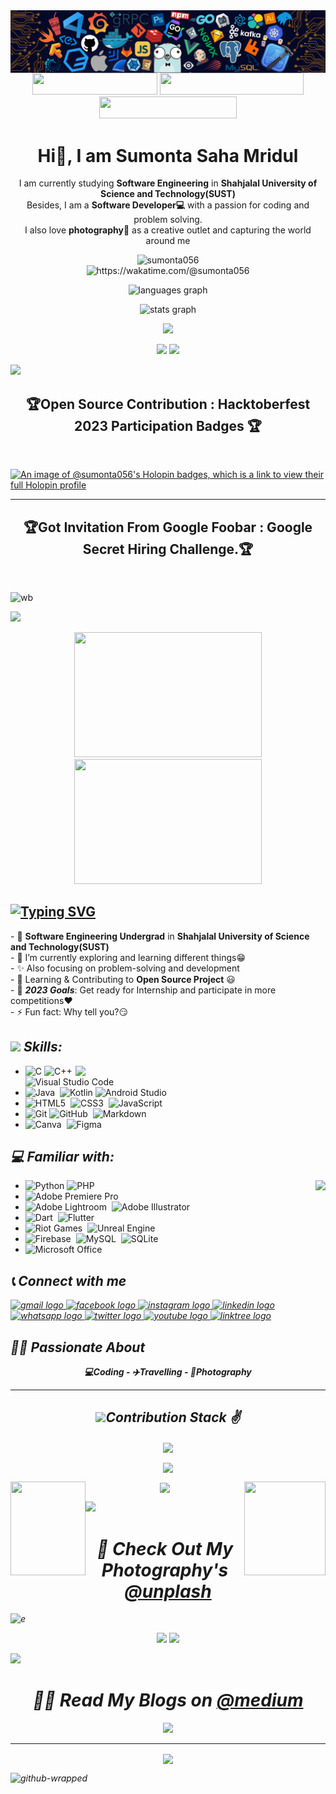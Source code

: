 <img align='center' src= "images/header.png">
<div align="center">
<a href = "https://drive.google.com/file/d/1kLgjjzp-QV0_T0wh7G2JMoD9wPOvtpkG/view?usp=sharing" ><img src="https://img.shields.io/badge/My%20CV-%40Sumonta-blue" width="200" height="35"></a>
<a href = "https://medium.com/me/stories/public" ><img src="https://img.shields.io/badge/Medium-Read%20My%20Blogs-brightgreen" width="230" height="35"></a>
<a href = "https://sumonta056.github.io/" ><img src="https://img.shields.io/badge/Website-My%20Portfolio-red" width="220"height="35"></a>
</div>


<h1 align="center">Hi👋, I am Sumonta Saha Mridul </h1>


<p align="center" width="150px"> 
 I am currently studying <b>Software Engineering</b> in <b>Shahjalal University of Science and Technology(SUST)</b> <br>
 Besides, I am a <b>Software Developer💻</b> with a passion for coding and problem solving.<br>
 I also love <b>photography📸</b> as a creative outlet and capturing the world around me
</p>





<p align='center'>
<img src="https://komarev.com/ghpvc/?username=sumonta056&label=Profile%20views&color=0e75b6&style=flat" alt="sumonta056" /> <br>
<a herf = "https://wakatime.com/@sumonta056"> <img src="https://wakatime.com/badge/user/956d8c63-e07e-46bf-b197-9bbb31d68aa9.svg" alt="https://wakatime.com/@sumonta056" /> </a> 
</p>
 


<p align='center'>
<img src="https://github-readme-stats.vercel.app/api/top-langs?locale=en&hide_title=false&layout=compact&card_width=320&langs_count=8&theme=moltack&hide_border=false&username=sumonta056"  width="450" height="180" alt="languages graph"  />
</p> 


<p align='center'>
<img src="https://github-readme-stats.vercel.app/api?username=sumonta056&theme=moltack&show_icons=true"  width="45%" alt="stats graph"  />
</p>
 
<p align="center">
<a herf = "https://wakatime.com/@sumonta056">
<img src="https://github-readme-stats.vercel.app/api/wakatime?username=sumonta056&theme=moltack&hide_border=true&layout=compact&hide_title=true&langs_count=14&range=all_time"  width="58%" /></a>
</p>
 
<p align="center">
<img width="40%" src="http://github-profile-summary-cards.vercel.app/api/cards/repos-per-language?username=sumonta056&theme=moltack"  />
    
 <img width="40%" src="http://github-profile-summary-cards.vercel.app/api/cards/most-commit-language?username=sumonta056&theme=moltack"  />
</p>

<img src="https://user-images.githubusercontent.com/73097560/115834477-dbab4500-a447-11eb-908a-139a6edaec5c.gif">

<h2 align="center"><b>🏆Open Source Contribution : Hacktoberfest 2023 Participation Badges 🏆</b> </h2><br>

[![An image of @sumonta056's Holopin badges, which is a link to view their full Holopin profile](https://github.com/Sumonta056/sumonta056/assets/61287791/f97aaaa3-d63f-4ef9-9d63-7151a3a5e0af)](https://holopin.io/@sumonta056)


<hr>

<h2 align="center"><b>🏆Got Invitation From Google Foobar : Google Secret Hiring Challenge.🏆</b> </h2><br>

![wb](https://github.com/Sumonta056/sumonta056/assets/61287791/9680d192-ec4f-46db-bd13-7f03a57005e3)

<img src="https://user-images.githubusercontent.com/73097560/115834477-dbab4500-a447-11eb-908a-139a6edaec5c.gif">






<p align='center'>
<img src="https://camo.githubusercontent.com/cae12fddd9d6982901d82580bdf321d81fb299141098ca1c2d4891870827bf17/68747470733a2f2f6d69726f2e6d656469756d2e636f6d2f6d61782f313336302f302a37513379765349765f7430696f4a2d5a2e676966" width="300px" height="200">
<img src="https://media.giphy.com/media/qgQUggAC3Pfv687qPC/giphy.gif" width="300px" height="200">
</p>

## [![Typing SVG](https://readme-typing-svg.demolab.com?font=Fira+Code&weight=600&size=22&pause=1000&color=51C1F7&width=470&lines=I'm+a+Software+Engineer+Student;I+am+also+a+Software+Developer+;Love+to+take+Photos+and+write+blogs)](https://git.io/typing-svg)

<p align='left'>
- 🔭 <b>Software Engineering Undergrad</b> in <b>Shahjalal University of Science and Technology(SUST)</b><br>
- 🌱 I’m currently exploring and learning different things😁<br>
- ✨ Also focusing on problem-solving and development <br>
- 👯 Learning & Contributing to <b>Open Source Project</b> 😃<br>
- 🥅 <i><b>2023 Goals</b></i>: Get ready for Internship and participate in more competitions❤️ <br>
- ⚡ Fun fact: Why tell you?😏<br>
</p>

## <img src="https://media2.giphy.com/media/QssGEmpkyEOhBCb7e1/giphy.gif?cid=ecf05e47a0n3gi1bfqntqmob8g9aid1oyj2wr3ds3mg700bl&rid=giphy.gif" width ="27"><i> Skills:      </i>      

<p align = 'right'>
<img align='right' src="https://media.giphy.com/media/ZVik7pBtu9dNS/giphy.gif" width="400px">
</p>

- ![C](https://img.shields.io/badge/c-%2300599C.svg?style=for-the-badge&logo=c&logoColor=white)&nbsp;![C++](https://img.shields.io/badge/c++-%2300599C.svg?style=for-the-badge&logo=c%2B%2B&logoColor=white)&nbsp;![Visual Studio Code](https://img.shields.io/badge/Visual%20Studio%20Code-0078d7.svg?style=for-the-badge&logo=visual-studio-code&logoColor=white)
- ![Java](https://img.shields.io/badge/Java-ED8B00?style=for-the-badge&logo=java&logoColor=white)&nbsp; ![Kotlin](https://img.shields.io/badge/kotlin-%237F52FF.svg?style=for-the-badge&logo=kotlin&logoColor=white)&nbsp;![Android Studio](https://img.shields.io/badge/Android%20Studio-3DDC84.svg?style=for-the-badge&logo=android-studio&logoColor=white)
- ![HTML5](https://img.shields.io/badge/html5-%23E34F26.svg?style=for-the-badge&logo=html5&logoColor=white)&nbsp; ![CSS3](https://img.shields.io/badge/css3-%231572B6.svg?style=for-the-badge&logo=css3&logoColor=white)&nbsp; ![JavaScript](https://img.shields.io/badge/javascript-%23323330.svg?style=for-the-badge&logo=javascript&logoColor=%23F7DF1E)
- ![Git](https://img.shields.io/badge/git-%23F05033.svg?style=for-the-badge&logo=git&logoColor=white)&nbsp;![GitHub](https://img.shields.io/badge/github-%23121011.svg?style=for-the-badge&logo=github&logoColor=white)&nbsp; ![Markdown](https://img.shields.io/badge/markdown-%23000000.svg?style=for-the-badge&logo=markdown&logoColor=white)
- ![Canva](https://img.shields.io/badge/Canva-%2300C4CC.svg?style=for-the-badge&logo=Canva&logoColor=white)&nbsp; ![Figma](https://img.shields.io/badge/figma-%23F24E1E.svg?style=for-the-badge&logo=figma&logoColor=white)


## <i>💻 Familiar with: </i>

<p align = 'right'>
<img align='right' src="https://media.tenor.com/fOD0TBLKQg8AAAAi/spider-man-no-way-home-marvel-studios.gif"  >
</p>

- ![Python](https://img.shields.io/badge/python-3670A0?style=for-the-badge&logo=python&logoColor=ffdd54)&nbsp;![PHP](https://img.shields.io/badge/php-%23777BB4.svg?style=for-the-badge&logo=php&logoColor=white)
- ![Adobe Premiere Pro](https://img.shields.io/badge/Adobe%20Premiere%20Pro-9999FF.svg?style=for-the-badge&logo=Adobe%20Premiere%20Pro&logoColor=white)
- ![Adobe Lightroom](https://img.shields.io/badge/Adobe%20Lightroom-31A8FF.svg?style=for-the-badge&logo=Adobe%20Lightroom&logoColor=white)&nbsp; ![Adobe Illustrator](https://img.shields.io/badge/adobe%20illustrator-%23FF9A00.svg?style=for-the-badge&logo=adobe%20illustrator&logoColor=white)
- ![Dart](https://img.shields.io/badge/dart-%230175C2.svg?style=for-the-badge&logo=dart&logoColor=white)&nbsp; ![Flutter](https://img.shields.io/badge/Flutter-%2302569B.svg?style=for-the-badge&logo=Flutter&logoColor=white)
- ![Riot Games](https://img.shields.io/badge/riotgames-D32936.svg?style=for-the-badge&logo=riotgames&logoColor=white)&nbsp; ![Unreal Engine](https://img.shields.io/badge/unrealengine-%23313131.svg?style=for-the-badge&logo=unrealengine&logoColor=white)
- ![Firebase](https://img.shields.io/badge/Firebase-039BE5?style=for-the-badge&logo=Firebase&logoColor=white)&nbsp; ![MySQL](https://img.shields.io/badge/mysql-%2300f.svg?style=for-the-badge&logo=mysql&logoColor=white)&nbsp; ![SQLite](https://img.shields.io/badge/sqlite-%2307405e.svg?style=for-the-badge&logo=sqlite&logoColor=white)
- ![Microsoft Office](https://img.shields.io/badge/Microsoft_Office-D83B01?style=for-the-badge&logo=microsoft-office&logoColor=white)

## <i>📞 Connect with me 

<div align="left">
  <a href="mailto:sumontasaha80@gmail.com?subject=Want%20to%20contact%20you%20from%20github" target="_blank">
    <img src="https://raw.githubusercontent.com/maurodesouza/profile-readme-generator/master/src/assets/icons/social/gmail/default.svg" width="42" height="30" alt="gmail logo"  />
  </a>
  <a href="https://fb.com/sumonta.mridul" target="_blank">
    <img src="https://raw.githubusercontent.com/maurodesouza/profile-readme-generator/master/src/assets/icons/social/facebook/default.svg" width="42" height="30" alt="facebook logo"  />
  </a>
  <a href="https://instagram.com/_sumonta_saha_" target="_blank">
    <img src="https://raw.githubusercontent.com/maurodesouza/profile-readme-generator/master/src/assets/icons/social/instagram/default.svg" width="42" height="30" alt="instagram logo"  />
  </a>
  <a href="https://www.linkedin.com/in/sumonta-saha-mridul-b35bb61a0/" target="_blank">
    <img src="https://raw.githubusercontent.com/maurodesouza/profile-readme-generator/master/src/assets/icons/social/linkedin/default.svg" width="42" height="30" alt="linkedin logo"  />
  </a>
  <a href="https://wa.me/+8801845359479" target="_blank">
    <img src="https://raw.githubusercontent.com/maurodesouza/profile-readme-generator/master/src/assets/icons/social/whatsapp/default.svg" width="42" height="30" alt="whatsapp logo"  />
  </a>
  <a href="https://twitter.com/sumonta_saha" target="_blank">
    <img src="https://raw.githubusercontent.com/maurodesouza/profile-readme-generator/master/src/assets/icons/social/twitter/default.svg" width="42" height="30" alt="twitter logo"  />
  </a>
  <a href="https://www.youtube.com/channel/UC7AQeCEbjh6J7vX4FXn3O1g" target="_blank">
    <img src="https://raw.githubusercontent.com/maurodesouza/profile-readme-generator/master/src/assets/icons/social/youtube/default.svg" width="42" height="30" alt="youtube logo"  />
  </a>
  <a href="https://linktr.ee/sumontasaha?fbclid=IwAR1SsBAPd9NHFmr0SLw3B5SPZdlmElavozsaq52LG8DR8PfTfwnx57DEgUw" target="_blank">
    <img src="https://raw.githubusercontent.com/maurodesouza/profile-readme-generator/master/src/assets/icons/social/linktree/default.svg" width="42" height="30" alt="linktree logo"  />
  </a>
</div>

 
## <i>🙋‍♂️ Passionate About </i> 
<p align = 'center'>
<b>💻Coding - ✈️Travelling - 📸Photography </b>
</p>


<hr>

<h2 align="center"><b><i><img src="https://media.giphy.com/media/iY8CRBdQXODJSCERIr/giphy.gif" width="35">Contribution Stack ✌️</i></b> </h2>

<p align='center'>
<img align="center" src="https://api.githubtrends.io/user/svg/Sumonta056/langs?time_range=one_year&use_percent=True&group=other&compact=True&theme=classic" >
</p>

<p align='center'>
<img align="center" src="https://api.githubtrends.io/user/svg/Sumonta056/repos?time_range=one_year&include_private=True&group=other&loc_metric=changed&theme=classic"  width="400px" >
</p>



<p align="center">
<img align="left" src="https://media.tenor.com/l6hqyRVn4cwAAAAj/doctor-strange-in-the-multiverse-of-madness-doctor-strange.gif" width="120px" height="150px">
<img align="center" src="https://github-readme-streak-stats.herokuapp.com/?user=sumonta056&theme=synthwaves&count_private=true" >
<img align="right" src="https://media.tenor.com/mmlF_mTw310AAAAj/doctor-strange-in-the-multiverse-of-madness-doctor-strange.gif"  width="130px" height="150px">
</p>
<!-- <p align="center">
<img align="center" src="https://github-readme-activity-graph.cyclic.app/graph?username=sumonta056&theme=gotham" width="700" >
</p> -->

<img src="https://user-images.githubusercontent.com/73097560/115834477-dbab4500-a447-11eb-908a-139a6edaec5c.gif">
<br> 
 

<div align="center">
<h1> 📸 Check Out My Photography's <a href = "https://unsplash.com/@sumonta056" >@unplash</a></h1>
</div>

<!-- ![myimge](1.png)
![myimge](2.png) -->
![e](images/Photography/3.gif)
 
<p align='center'>
<!-- <a href="https://twitter.com/sumonta_saha" target="blank"><img src="https://img.shields.io/twitter/follow/sumonta_saha?logo=twitter&style=for-the-badge" alt="sumonta_saha" /></a>  -->
<a href="https://twitter.com/sumonta_saha" target="blank"><img src="https://i.postimg.cc/zG8t3bpb/button-1.png" /></a> 
<a href="https://www.instagram.com/_sumonta_saha_/" target="blank"><img src="https://i.postimg.cc/Qd6Y0W2r/button.png"  /></a> 
</p>

<img src="https://user-images.githubusercontent.com/73097560/115834477-dbab4500-a447-11eb-908a-139a6edaec5c.gif">
<br> 

<div align="center">
<h1>✍🏻 Read My Blogs on <a href = "https://medium.com/@sumontasaha80" >@medium</a></h1>
 
<a href = "https://medium.com/@sumontasaha80" ><img src="https://i.postimg.cc/26PZ6zS0/gg.png"></a>
</div>
 
<hr>
<p align='center'>
<img align='center' src= "https://media.tenor.com/ivIQbWI5qe8AAAAi/spider-man-no-way-home-marvel-studios.gif"  > 
</p>

![github-wrapped](https://github.com/Sumonta056/sumonta056/assets/61287791/f24e8449-d6b6-4938-bdfc-d7ed632ba8e8)







<!--<h2 align="center"><b><i>✍️ Random Dev Quote</i></b> </h2>
<p align = 'center'>
<img align='center' src="https://media.giphy.com/media/hrSFdM4rg8VFpXyz2m/giphy.gif" width="400px">
</p>
<p align="center">
<img align = "center" src="https://quotes-github-readme.vercel.app/api?type=horizontal&theme=radical">
</p>-->
 
<!-- Text Animation -->
<!-- <img height="120" alt="Wishing you Good Luck 🤞" width="100%" src="https://raw.githubusercontent.com/BrunnerLivio/brunnerlivio/master/images/marquee.svg" /> -->
